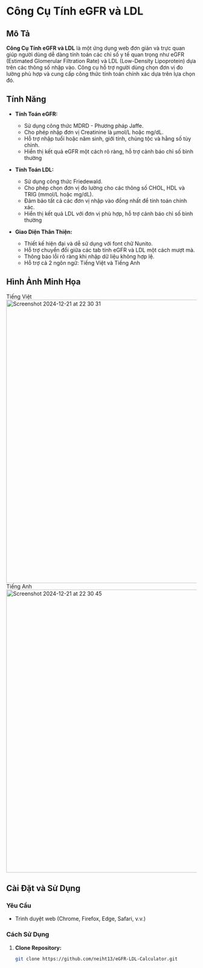 # Công Cụ Tính eGFR và LDL

## Mô Tả

**Công Cụ Tính eGFR và LDL** là một ứng dụng web đơn giản và trực quan giúp người dùng dễ dàng tính toán các chỉ số y tế quan trọng như eGFR (Estimated Glomerular Filtration Rate) và LDL (Low-Density Lipoprotein) dựa trên các thông số nhập vào. Công cụ hỗ trợ người dùng chọn đơn vị đo lường phù hợp và cung cấp công thức tính toán chính xác dựa trên lựa chọn đó.

## Tính Năng

- **Tính Toán eGFR:**
  - Sử dụng công thức MDRD - Phương pháp Jaffe.
  - Cho phép nhập đơn vị Creatinine là µmol/L hoặc mg/dL.
  - Hỗ trợ nhập tuổi hoặc năm sinh, giới tính, chủng tộc và hằng số tùy chỉnh.
  - Hiển thị kết quả eGFR một cách rõ ràng, hỗ trợ cảnh báo chỉ số bình thường

- **Tính Toán LDL:**
  - Sử dụng công thức Friedewald.
  - Cho phép chọn đơn vị đo lường cho các thông số CHOL, HDL và TRIG (mmol/L hoặc mg/dL).
  - Đảm bảo tất cả các đơn vị nhập vào đồng nhất để tính toán chính xác.
  - Hiển thị kết quả LDL với đơn vị phù hợp, hỗ trợ cảnh báo chỉ số bình thường

- **Giao Diện Thân Thiện:**
  - Thiết kế hiện đại và dễ sử dụng với font chữ Nunito.
  - Hỗ trợ chuyển đổi giữa các tab tính eGFR và LDL một cách mượt mà.
  - Thông báo lỗi rõ ràng khi nhập dữ liệu không hợp lệ.
  - Hỗ trợ cả 2 ngôn ngữ: Tiếng Việt và Tiếng Anh

## Hình Ảnh Minh Họa
Tiếng Việt
<img width="748" alt="Screenshot 2024-12-21 at 22 30 31" src="https://github.com/user-attachments/assets/f309941d-f8a2-4b20-8b28-30418316b768" />
Tiếng Anh
<img width="747" alt="Screenshot 2024-12-21 at 22 30 45" src="https://github.com/user-attachments/assets/d837fde4-722d-4253-b5cd-73a5a22d40c3" />


## Cài Đặt và Sử Dụng

### Yêu Cầu

- Trình duyệt web (Chrome, Firefox, Edge, Safari, v.v.)

### Cách Sử Dụng

1. **Clone Repository:**

   ```bash
   git clone https://github.com/neiht13/eGFR-LDL-Calculator.git
